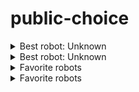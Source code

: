 # public-choice


  <details>
    <summary>Best robot: <span data-menu-button>Unknown</span></summary>
    <details-menu>
      <ul>
        <li><button type="button" role="menuitem" data-menu-button-text>Hubot</button></li>
        <li><button type="button" role="menuitem" data-menu-button-text>Bender</button></li>
        <li><button type="button" role="menuitem" data-menu-button-text>BB-8</button></li>
      </ul>
    </details-menu>
  </details>

  <details>
    <summary>Best robot: <span data-menu-button>Unknown</span></summary>
    <details-menu>
      <ul>
        <li><label tabindex="0" role="menuitemradio" data-menu-button-text><input type="radio" name="robot"> Hubot</label></li>
        <li><label tabindex="0" role="menuitemradio" data-menu-button-text><input type="radio" name="robot"> Bender</label></li>
        <li><label tabindex="0" role="menuitemradio" data-menu-button-text><input type="radio" name="robot"> BB-8</label></li>
      </ul>
    </details-menu>
  </details>

  <details>
    <summary>Favorite robots</summary>
    <details-menu>
      <ul>
        <li><label tabindex="0" role="menuitemcheckbox"><input type="checkbox" name="robot"> Hubot</label></li>
        <li><label tabindex="0" role="menuitemcheckbox"><input type="checkbox" name="robot"> Bender</label></li>
        <li><label tabindex="0" role="menuitemcheckbox"><input type="checkbox" name="robot"> BB-8</label></li>
      </ul>
    </details-menu>
  </details>

  <details>
    <summary data-menu-button>Favorite robots</summary>
    <details-menu>
      <ul>
        <li><button type="submit" name="robot" value="Hubot" role="menuitemradio" data-menu-button-text>Hubot</button></li>
        <li><button type="submit" name="robot" value="Bender" role="menuitemradio" data-menu-button-text>Bender</button></li>
        <li><button type="submit" name="robot" value="BB-8" role="menuitemradio" data-menu-button-text>BB-8</button></li>
      </ul>
    </details-menu>
  </details>
